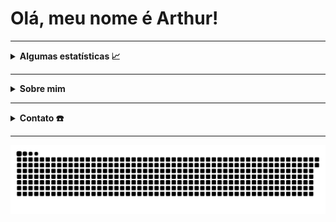 # Olá, meu nome é Arthur!

---

<details> 
    <summary> <b> Algumas estatísticas 📈 </b> </summary>
    <p align="left">
    <a href="https://github.com/anuraghazra/github-readme-stats">
    <img height="130em" src="https://github-readme-stats.vercel.app/api?username=ArthurFariaPeixoto&show_icons=true&theme=synthwave&custom_title=Meus Status no GitHub">
    <img height="130em" src="https://github-readme-stats.vercel.app/api/top-langs/?username=ArthurFariaPeixoto&layout=compact&theme=synthwave&custom_title=Linguagens Usadas">
    </a>
    </p>
</details>

---

<details> 
    <summary> <b> Sobre mim </b> </summary>
        <li>🎓 Graduando em Engenharia de Software na <a href = https://www.ufg.br/> <b>Universidade Federal de Goiás</b></a>. </li>
        <li>🎯 Interesses: Java, HTML, JavaScript, SQL. </li>
        <li>🎮 Fã de jogos e animes em geral. </li>
        <li> Mais do meu trabalho <b>aqui</b></li>
</details>

---

<details>
    <summary> <b> Contato ☎️ </b> </summary>
        <a href="mailto:arthurfpeixoto@gmail.com">
        <img src="https://img.shields.io/badge/gmail-D14836?&style=for-the-badge&logo=gmail&logoColor=white&link=mailto:arthurfpeixoto@gmail.com"></a>
        <a href="https://www.instagram.com/arthur_fariap/">
        <img src="https://img.shields.io/badge/-Instagram-%23E4405F?style=for-the-badge&logo=instagram&logoColor=white"></a>
        <a href="https://www.linkedin.com/in/arthur-faria-peixoto-793340207/">
        <img src="https://img.shields.io/badge/-LinkedIn-%230077B5?style=for-the-badge&logo=linkedin&logoColor=white"></a>
    
</details>


---

![Snake animation](https://github.com/ArthurFariaPeixoto/ArthurFariaPeixoto/blob/output/github-contribution-grid-snake.svg)
